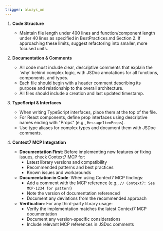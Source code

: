 ```yaml
---
trigger: always_on
---
```


1. **Code Structure**
   - Maintain file length under 400 lines and function/component length under 40 lines as specified in BestPractices.md Section 2. If approaching these limits, suggest refactoring into smaller, more focused units.

2. **Documentation & Comments**
   - All code must include clear, descriptive comments that explain the 'why' behind complex logic, with JSDoc annotations for all functions, components, and types.
   - Each file should begin with a header comment describing its purpose and relationship to the overall architecture.
   - All files should include a creation and last updated timestamp.

3. **TypeScript & Interfaces**
   - When writing TypeScript interfaces, place them at the top of the file.
   - For React components, define prop interfaces using descriptive names ending with "Props" (e.g., `MessageItemProps`).
   - Use type aliases for complex types and document them with JSDoc comments.

4. **Context7 MCP Integration**
   - **Documentation First**: Before implementing new features or fixing issues, check Context7 MCP for:
     - Latest library versions and compatibility
     - Recommended patterns and best practices
     - Known issues and workarounds
   - **Documentation in Code**: When using Context7 MCP findings:
     - Add a comment with the MCP reference (e.g., `// Context7: See MCP-1234 for pattern`)
     - Note the version of documentation referenced
     - Document any deviations from the recommended approach
   - **Verification**: For any third-party library usage:
     - Verify the implementation matches the latest Context7 MCP documentation
     - Document any version-specific considerations
     - Include relevant MCP references in JSDoc comments